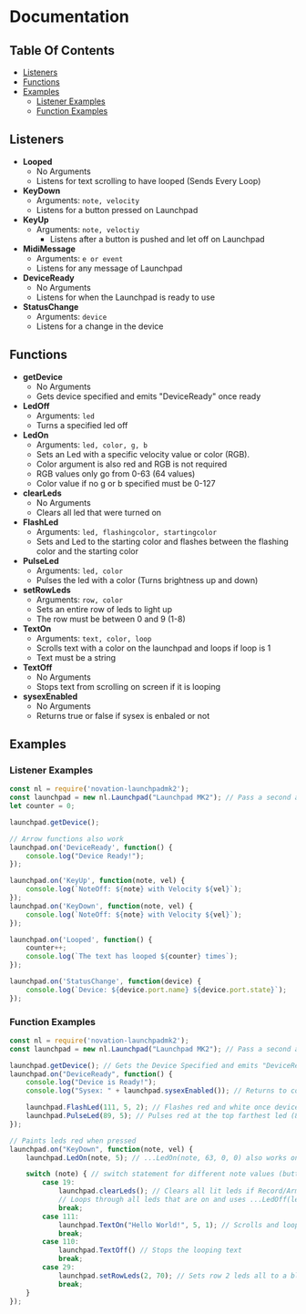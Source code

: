 # Documentation

## Table Of Contents

- [Listeners](#listeners)
- [Functions](#functions)
- [Examples](#examples)
	- [Listener Examples](#listener-examples)
	- [Function Examples](#function-examples)

## Listeners
- **Looped**
	- No Arguments
	- Listens for text scrolling to have looped (Sends Every Loop)
- **KeyDown**
	- Arguments: `note, velocity`
	- Listens for a button pressed on Launchpad
- **KeyUp**
	- Arguments: `note, veloctiy`
    	- Listens after a button is pushed and let off on Launchpad
- **MidiMessage**
	- Arguments: `e or event`
	- Listens for any message of Launchpad
- **DeviceReady**
	- No Arguments
	- Listens for when the Launchpad is ready to use
- **StatusChange**
	- Arguments: `device`
	- Listens for a change in the device

## Functions
- **getDevice**
	- No Arguments
	- Gets device specified and emits "DeviceReady" once ready
- **LedOff**
	- Arguments: `led`
	- Turns a specified led off
- **LedOn**
	- Arguments: `led, color, g, b`
	- Sets an Led with a specific velocity value or color (RGB).
	- Color argument is also red and RGB is not required
	- RGB values only go from 0-63 (64 values)
	- Color value if no g or b specified must be 0-127
- **clearLeds**
	- No Arguments
	- Clears all led that were turned on
- **FlashLed**
	- Arguments: `led, flashingcolor, startingcolor`
	- Sets and Led to the starting color and flashes between the flashing color and the starting color
- **PulseLed**
	- Arguments: `led, color`
	- Pulses the led with a color (Turns brightness up and down)
- **setRowLeds**
	- Arguments: `row, color`
	- Sets an entire row of leds to light up
	- The row must be between 0 and 9 (1-8)
- **TextOn**
	- Arguments: `text, color, loop`
	- Scrolls text with a color on the launchpad and loops if loop is 1
	- Text must be a string
- **TextOff**
	- No Arguments
	- Stops text from scrolling on screen if it is looping
- **sysexEnabled**
	- No Arguments
	- Returns true or false if sysex is enbaled or not
## Examples

### Listener Examples
```javascript
const nl = require('novation-launchpadmk2');
const launchpad = new nl.Launchpad("Launchpad MK2"); // Pass a second argument (true or false) to enable sysex
let counter = 0;

launchpad.getDevice();

// Arrow functions also work
launchpad.on('DeviceReady', function() {
	console.log("Device Ready!");
});

launchpad.on('KeyUp', function(note, vel) {
	console.log(`NoteOff: ${note} with Velocity ${vel}`);
});
launchpad.on('KeyDown', function(note, vel) {
	console.log(`NoteOff: ${note} with Velocity ${vel}`);
});

launchpad.on('Looped', function() {
	counter++;
	console.log(`The text has looped ${counter} times`);
});

launchpad.on('StatusChange', function(device) {
	console.log(`Device: ${device.port.name} ${device.port.state}`);
});
```

### Function Examples
```javascript
const nl = require('novation-launchpadmk2');
const launchpad = new nl.Launchpad("Launchpad MK2"); // Pass a second argument (true or false) to enable sysex

launchpad.getDevice(); // Gets the Device Specified and emits "DeviceReady" once ready
launchpad.on("DeviceReady", function() {
	console.log("Device is Ready!");
	console.log("Sysex: " + launchpad.sysexEnabled()); // Returns to console if sysex is enabled

	launchpad.FlashLed(111, 5, 2); // Flashes red and white once device is ready at button 111
	launchpad.PulseLed(89, 5); // Pulses red at the top farthest led (89)
});

// Paints leds red when pressed
launchpad.on("KeyDown", function(note, vel) {
	launchpad.LedOn(note, 5); // ...LedOn(note, 63, 0, 0) also works only if sysex is enabled

	switch (note) { // switch statement for different note values (button pressed)
		case 19:
			launchpad.clearLeds(); // Clears all lit leds if Record/Arm pressed
			// Loops through all leds that are on and uses ...LedOff(led)
			break;
		case 111:
			launchpad.TextOn("Hello World!", 5, 1); // Scrolls and loops Hello World! with color red.
			break;
		case 110:
			launchpad.TextOff() // Stops the looping text
			break;
		case 29:
			launchpad.setRowLeds(2, 70); // Sets row 2 leds all to a blue/cyan color
			break;
	}
});
```
